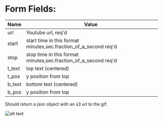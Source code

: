 Form Fields:
============

Name | Value
--- | ---
url | Youtube url, req'd
start | start time in this format minutes,sec.fraction_of_a_second req'd
stop | stop time in this format minutes,sec.fraction_of_a_second req'd
t_text | top text (centered)
t_pos | y position from top
b_text | bottom text (centered)
b_pos | y position from top

Should return a json object with an s3 url to the gif.

![alt text](http://animeme.s3.amazonaws.com/var/www/animeme/gifs/b3e48c9984d3443b906d1c1c15eb519a.gif)
